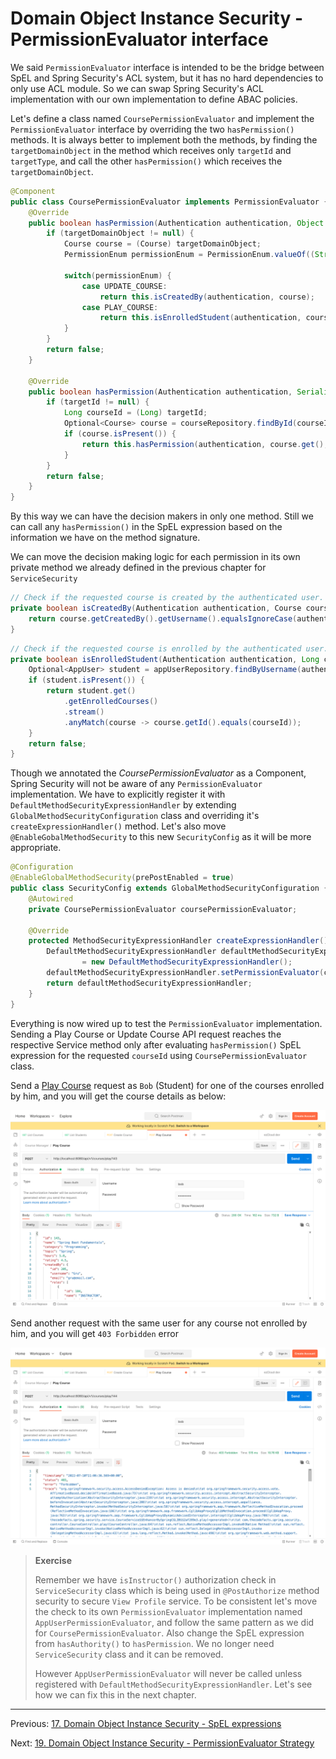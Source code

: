 # Domain Object Instance Security - PermissionEvaluator interface

We said `PermissionEvaluator` interface is intended to be the bridge between SpEL and Spring Security's ACL system, but it has no hard dependencies to only use ACL module. So we can swap Spring Security's ACL implementation with our own implementation to define ABAC policies.

Let's define a class named `CoursePermissionEvaluator` and implement the `PermissionEvaluator` interface by overriding the two `hasPermission()` methods. It is always better to implement both the methods, by finding the `targetDomainObject` in the method which receives only `targetId` and `targetType`, and call the other `hasPermission()` which receives the `targetDomainObject`.

```java
@Component
public class CoursePermissionEvaluator implements PermissionEvaluator {  
    @Override  
    public boolean hasPermission(Authentication authentication, Object targetDomainObject, Object permission) {  
        if (targetDomainObject != null) {  
            Course course = (Course) targetDomainObject;  
            PermissionEnum permissionEnum = PermissionEnum.valueOf((String) permission);  
            
            switch(permissionEnum) {  
                case UPDATE_COURSE:  
                    return this.isCreatedBy(authentication, course);  
                case PLAY_COURSE:  
                    return this.isEnrolledStudent(authentication, course.getId());  
            }  
        }  
        return false;  
    }  
    
    @Override  
    public boolean hasPermission(Authentication authentication, Serializable targetId, String targetType, Object permission) {  
        if (targetId != null) {  
            Long courseId = (Long) targetId;  
            Optional<Course> course = courseRepository.findById(courseId);  
            if (course.isPresent()) {  
                return this.hasPermission(authentication, course.get(), permission);  
            }  
        }  
        return false;  
    }
}
```

By this way we can have the decision makers in only one method. Still we can call any `hasPermission()` in the SpEL expression based on the information we have on the method signature.

We can move the decision making logic for each permission in its own private method we already defined in the previous chapter for `ServiceSecurity`

```java
// Check if the requested course is created by the authenticated user.  
private boolean isCreatedBy(Authentication authentication, Course course) {  
    return course.getCreatedBy().getUsername().equalsIgnoreCase(authentication.getName());  
}
```

```java
// Check if the requested course is enrolled by the authenticated user.  
private boolean isEnrolledStudent(Authentication authentication, Long courseId) {
    Optional<AppUser> student = appUserRepository.findByUsername(authentication.getName());  
    if (student.isPresent()) {
        return student.get()
            .getEnrolledCourses()
            .stream()
            .anyMatch(course -> course.getId().equals(courseId));
    }
    return false;
}
```

Though we annotated the *CoursePermissionEvaluator* as a Component, Spring Security will not be aware of any `PermissionEvaluator` implementation. We have to explicitly register it with `DefaultMethodSecurityExpressionHandler` by extending `GlobalMethodSecurityConfiguration` class and overriding it's `createExpressionHandler()` method. Let's also move `@EnableGobalMethodSecurity` to this new `SecurityConfig` as it will be more appropriate.

```java
@Configuration  
@EnableGlobalMethodSecurity(prePostEnabled = true)  
public class SecurityConfig extends GlobalMethodSecurityConfiguration {  
    @Autowired  
    private CoursePermissionEvaluator coursePermissionEvaluator;  
    
    @Override  
    protected MethodSecurityExpressionHandler createExpressionHandler() {  
        DefaultMethodSecurityExpressionHandler defaultMethodSecurityExpressionHandler  
                = new DefaultMethodSecurityExpressionHandler();  
        defaultMethodSecurityExpressionHandler.setPermissionEvaluator(coursePermissionEvaluator);  
        return defaultMethodSecurityExpressionHandler;  
    }  
}
```

Everything is now wired up to test the `PermissionEvaluator` implementation. Sending a Play Course or Update Course API request reaches the respective Service method only after evaluating `hasPermission()` SpEL expression for the requested `courseId` using `CoursePermissionEvaluator` class.

Send a [Play Course](http://localhost:8080/api/v1/courses/play/%7BcourseId%7D) request as `Bob` (Student) for one of the courses enrolled by him, and you will get the course details as below:

![Play course Success response](./assets/play_course_200.png)

Send another request with the same user for any course not enrolled by him, and you will get `403 Forbidden` error

![Play course 403 response](./assets/play_course_403.png)

> **Exercise**
> 
> Remember we have `isInstructor()` authorization check in `ServiceSecurity` class which is being used in `@PostAuthorize` method security to secure `View Profile` service. To be consistent let's move the check to its own `PermissionEvaluator` implementation named `AppUserPermissionEvaluator`, and follow the same pattern as we did for `CoursePermissionEvaluator`. Also change the SpEL expression from `hasAuthority()` to `hasPermission`. We no longer need `ServiceSecurity` class and it can be removed.
>
> However `AppUserPermissionEvaluator` will never be called unless registered with `DefaultMethodSecurityExpressionHandler`. Let's see how we can fix this in the next chapter.

***

Previous: [17. Domain Object Instance Security - SpEL expressions](https://github.com/SankaranarayananMurugan/spring-security-guide/tree/main/17.%20Domain%20Object%20Instance%20Security%20-%20SpEL%20expressions)

Next: [19. Domain Object Instance Security - PermissionEvaluator Strategy](https://github.com/SankaranarayananMurugan/spring-security-guide/tree/main/19.%20Domain%20Object%20Instance%20Security%20-%20PermissionEvaluator%20Strategy)